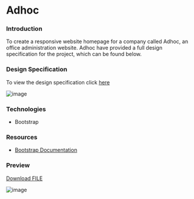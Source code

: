 # Adhoc

### Introduction
To create a responsive website homepage for a company called Adhoc, an office administration website. Adhoc have provided a full design specification for the project, which can be found below.

### Design Specification
To view the design specification click [here](https://raw.githubusercontent.com/MartynM1982/Adhoc/main/Images/adhoc%20design%20spec.png)

![image](https://user-images.githubusercontent.com/77343504/115560515-91419100-a2ac-11eb-9c70-0aed2e445fc4.png)

### Technologies
- Bootstrap

### Resources
- [Bootstrap Documentation](https://getbootstrap.com/docs/4.2/getting-started/introduction/)

### Preview
<a id="raw-url" href="https://raw.githubusercontent.com/MartynM1982/Adhoc/master/Adhoc.html">Download FILE</a>

![image](https://user-images.githubusercontent.com/77343504/115696325-79284b00-a35a-11eb-8f3f-ae4be4a3e8e1.png)
